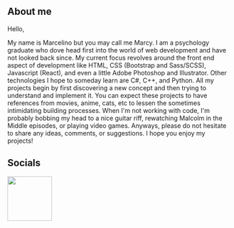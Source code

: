## About me
Hello, 

My name is Marcelino but you may call me Marcy. I am a psychology graduate who dove head first into the world of web development and have not looked back since. My current focus revolves around the front end aspect of development like HTML, CSS (Bootstrap and Sass/SCSS), Javascript (React), and even a little Adobe Photoshop and Illustrator. Other technologies I hope to someday learn are C#, C++, and Python. All my projects begin by first discovering a new concept and then trying to understand and implement it. You can expect these projects to have references from movies, anime, cats, etc to lessen the sometimes intimidating building processes. When I'm not working with code, I'm probably bobbing my head to a nice guitar riff, rewatching Malcolm in the Middle episodes, or playing video games. Anyways, please do not hesitate to share any ideas, comments, or suggestions. I hope you enjoy my projects! 

## Socials
<a href ="https://twitter.com/qrotocol" ><img width="100" src = "https://avatars.githubusercontent.com/u/50278?s=280&v=4"/></a>



<!---
Marcelino-G/Marcelino-G is a ✨ special ✨ repository because its `README.md` (this file) appears on your GitHub profile.
You can click the Preview link to take a look at your changes.
--->
